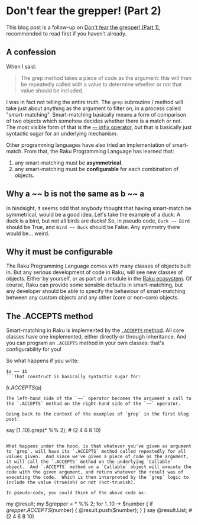 # Don't fear the grepper! (Part 2)

This blog post is a follow-up on [Don't fear the grepper! (Part 1)](https://dev.to/lizmat/dont-fear-the-grepper-1-1k3e), recommended to read first if you haven't already.

## A confession

When I said:

> The grep method takes a piece of code as the argument: this will then be repeatedly called with a value to determine whether or not that value should be included.

I was in fact not telling the entire truth.  The `grep` subroutine / method will take just about anything as the argument to filter on, in a process called "smart-matching".  Smart-matching basically means a form of comparison of two objects which somehow decides whether there is a match or not.  The most visible form of that is the [`~~` infix operator](https://docs.raku.org/language/operators#index-entry-smartmatch_operator), but that is basically just syntactic sugar for an underlying mechanism.

Other programming languages have also tried an implementation of smart-match.  From that, the Raku Programming Language has learned that:

1. any smart-matching must be **asymmetrical**.
2. any smart-matching must be **configurable** for each combination of objects.

## Why a ~~ b is not the same as b ~~ a

In hindsight, it seems odd that anybody thought that having smart-match be symmetrical, would be a good idea.  Let's take the example of a duck: A duck is a bird, but not all birds are ducks!  So, in pseudo code, `Duck ~~ Bird` should be True, and `Bird ~~ Duck` should be False.  Any symmetry there would be...   weird.

## Why it must be configurable

The Raku Programming Language comes with many classes of objects built in.  But any serious development of code in Raku, will see new classes of objects.  Either by yourself, or as part of a module in the [Raku ecosystem](https://raku.land).  Of course, Raku can provide some sensible defaults in smart-matching, but any developer should be able to specify the behaviour of smart-matching between any custom objects and any other (core or non-core) objects.

## The .ACCEPTS method
Smart-matching in Raku is implemented by the [`.ACCEPTS` method](https://docs.raku.org/routine/ACCEPTS).  All core classes have one implemented, either directly or through inheritance.  And you can program an `.ACCEPTS` method in your own classes: that's configurability for you!

So what happens if you write:
```
$a ~~ $b
```That construct is basically syntactic sugar for:
```
$b.ACCEPTS($a)
```
The left-hand side of the `~~` operator becomes the argument a call to the `.ACCEPTS` method on the right-hand side of the `~~` operator.

Going back to the context of the examples of `grep` in the first blog post:
```
say (1..10).grep(* %% 2); # (2 4 6 8 10)
```

What happens under the hood, is that whatever you've given as argument to `grep`, will have its `.ACCEPTS` method called repeatedly for all values given.  And since we've given a piece of code as the argument, it will call the `.ACCEPTS` method on the underlying `Callable` object.  And `.ACCEPTS` method on a `Callable` object will execute the code with the given argument, and return whatever the result was of executing the code.  Which is then interpreted by the `grep` logic to include the value (trueish) or not (not-trueish).

In pseudo-code, you could think of the above code as:
```
my @result;
my $grepper = * %% 2;
for 1..10 -> $number {
    if $grepper.ACCEPTS($number) {
        @result.push($number);
    }
}
say @result.List; # (2 4 6 8 10)
```
